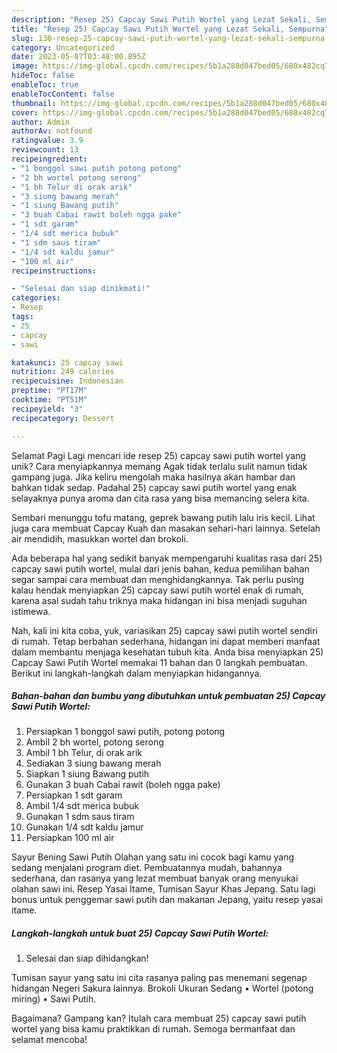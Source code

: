 ```yaml
---
description: "Resep 25) Capcay Sawi Putih Wortel yang Lezat Sekali, Sempurna"
title: "Resep 25) Capcay Sawi Putih Wortel yang Lezat Sekali, Sempurna"
slug: 130-resep-25-capcay-sawi-putih-wortel-yang-lezat-sekali-sempurna
category: Uncategorized
date: 2023-05-07T03:48:00.895Z
image: https://img-global.cpcdn.com/recipes/5b1a288d047bed05/680x482cq70/25-capcay-sawi-putih-wortel-foto-resep-utama.jpg
hideToc: false
enableToc: true
enableTocContent: false
thumbnail: https://img-global.cpcdn.com/recipes/5b1a288d047bed05/680x482cq70/25-capcay-sawi-putih-wortel-foto-resep-utama.jpg
cover: https://img-global.cpcdn.com/recipes/5b1a288d047bed05/680x482cq70/25-capcay-sawi-putih-wortel-foto-resep-utama.jpg
author: Admin
authorAv: notfound
ratingvalue: 3.9
reviewcount: 13
recipeingredient:
- "1 bonggol sawi putih potong potong"
- "2 bh wortel potong serong"
- "1 bh Telur di orak arik"
- "3 siung bawang merah"
- "1 siung Bawang putih"
- "3 buah Cabai rawit boleh ngga pake"
- "1 sdt garam"
- "1/4 sdt merica bubuk"
- "1 sdm saus tiram"
- "1/4 sdt kaldu jamur"
- "100 ml air"
recipeinstructions:

- "Selesai dan siap dinikmati!"
categories:
- Resep
tags:
- 25
- capcay
- sawi

katakunci: 25 capcay sawi 
nutrition: 249 calories
recipecuisine: Indonesian
preptime: "PT17M"
cooktime: "PT51M"
recipeyield: "3"
recipecategory: Dessert

---
```



Selamat Pagi Lagi mencari ide resep 25) capcay sawi putih wortel yang unik? Cara menyiapkannya memang Agak tidak terlalu sulit namun tidak gampang juga. Jika keliru mengolah maka hasilnya akan hambar dan bahkan tidak sedap. Padahal 25) capcay sawi putih wortel yang enak selayaknya punya aroma dan cita rasa yang bisa memancing selera kita.


Sembari menunggu tofu matang, geprek bawang putih lalu iris kecil. Lihat juga cara membuat Capcay Kuah dan masakan sehari-hari lainnya. Setelah air mendidih, masukkan wortel dan brokoli.

Ada beberapa hal yang sedikit banyak mempengaruhi kualitas rasa dari 25) capcay sawi putih wortel, mulai dari jenis bahan, kedua pemilihan bahan segar sampai cara membuat dan menghidangkannya. Tak perlu pusing kalau hendak menyiapkan 25) capcay sawi putih wortel enak di rumah, karena asal sudah tahu triknya maka hidangan ini bisa menjadi suguhan istimewa.


Nah, kali ini kita coba, yuk, variasikan 25) capcay sawi putih wortel sendiri di rumah. Tetap berbahan sederhana, hidangan ini dapat memberi manfaat dalam membantu menjaga kesehatan tubuh kita. Anda bisa menyiapkan 25) Capcay Sawi Putih Wortel memakai 11 bahan dan 0 langkah pembuatan. Berikut ini langkah-langkah dalam menyiapkan hidangannya.

<!--inarticleads1-->

##### Bahan-bahan dan bumbu yang dibutuhkan untuk pembuatan 25) Capcay Sawi Putih Wortel:

1. Persiapkan 1 bonggol sawi putih, potong potong
1. Ambil 2 bh wortel, potong serong
1. Ambil 1 bh Telur, di orak arik
1. Sediakan 3 siung bawang merah
1. Siapkan 1 siung Bawang putih
1. Gunakan 3 buah Cabai rawit (boleh ngga pake)
1. Persiapkan 1 sdt garam
1. Ambil 1/4 sdt merica bubuk
1. Gunakan 1 sdm saus tiram
1. Gunakan 1/4 sdt kaldu jamur
1. Persiapkan 100 ml air


Sayur Bening Sawi Putih Olahan yang satu ini cocok bagi kamu yang sedang menjalani program diet. Pembuatannya mudah, bahannya sederhana, dan rasanya yang lezat membuat banyak orang menyukai olahan sawi ini. Resep Yasai Itame, Tumisan Sayur Khas Jepang. Satu lagi bonus untuk penggemar sawi putih dan makanan Jepang, yaitu resep yasai itame. 

<!--inarticleads2-->

##### Langkah-langkah untuk buat 25) Capcay Sawi Putih Wortel:


1. Selesai dan siap dihidangkan!

Tumisan sayur yang satu ini cita rasanya paling pas menemani segenap hidangan Negeri Sakura lainnya. Brokoli Ukuran Sedang • Wortel (potong miring) • Sawi Putih. 

Bagaimana? Gampang kan? Itulah cara membuat 25) capcay sawi putih wortel yang bisa kamu praktikkan di rumah. Semoga bermanfaat dan selamat mencoba!
